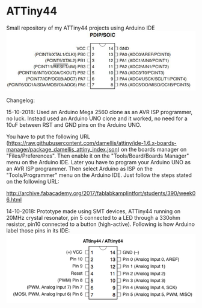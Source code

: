 # ATTiny44
Small repository of my ATTiny44 projects using Arduino IDE
<img src="datasheet01.jpg"><br>

Changelog:<br>

15-10-2018: Used an Arduino Mega 2560 clone as an AVR ISP programmer, no luck. Instead used an Arduino UNO clone and it worked, no need for a 10uF between RST and GND pins on the Arduino UNO.

You have to put the following URL (https://raw.githubusercontent.com/damellis/attiny/ide-1.6.x-boards-manager/package_damellis_attiny_index.json) on the boards manager on "Files/Preferences". Then enable it on the "Tools/Board/Boards Manager" menu on the Arduino IDE. Later you have to program your Arduino UNO as an AVR ISP programmer. Then select Arduino as ISP on the "Tools/Programmer" menu on the Arduino IDE. Just follow the steps stated on the following URL:

http://archive.fabacademy.org/2017/fablabkamplintfort/students/390/week06.html

14-10-2018: Prototype made using SMT devices, ATTiny44 running on 20MHz crystal resonator, pin 5 connected to a LED through a 330ohm resistor, pin10 connected to a button (high-active). Following is how Arduino label those pins in its IDE:<br>
<img src="ATtiny44-84.png"><br>

